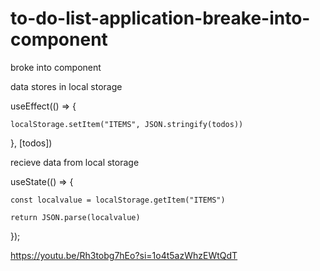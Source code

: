 # to-do-list-application-breake-into-component

broke into component

data stores in local storage

 useEffect(() => {
 
    localStorage.setItem("ITEMS", JSON.stringify(todos))
    
  }, [todos])

recieve data from local storage

useState(() => {

    const localvalue = localStorage.getItem("ITEMS")
    
    return JSON.parse(localvalue)
  });

https://youtu.be/Rh3tobg7hEo?si=1o4t5azWhzEWtQdT

